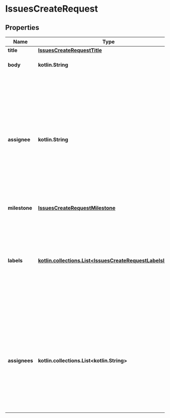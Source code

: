 
# IssuesCreateRequest

## Properties
Name | Type | Description | Notes
------------ | ------------- | ------------- | -------------
**title** | [**IssuesCreateRequestTitle**](IssuesCreateRequestTitle.md) |  | 
**body** | **kotlin.String** | The contents of the issue. |  [optional]
**assignee** | **kotlin.String** | Login for the user that this issue should be assigned to. _NOTE: Only users with push access can set the assignee for new issues. The assignee is silently dropped otherwise. **This field is deprecated.**_ |  [optional]
**milestone** | [**IssuesCreateRequestMilestone**](IssuesCreateRequestMilestone.md) |  |  [optional]
**labels** | [**kotlin.collections.List&lt;IssuesCreateRequestLabelsInner&gt;**](IssuesCreateRequestLabelsInner.md) | Labels to associate with this issue. _NOTE: Only users with push access can set labels for new issues. Labels are silently dropped otherwise._ |  [optional]
**assignees** | **kotlin.collections.List&lt;kotlin.String&gt;** | Logins for Users to assign to this issue. _NOTE: Only users with push access can set assignees for new issues. Assignees are silently dropped otherwise._ |  [optional]



